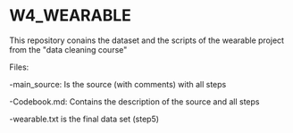 # W4_WEARABLE
This repository conains the dataset and the scripts of the wearable project from the "data cleaning course"

Files:

-main_source: Is the source (with comments) with all steps

-Codebook.md: Contains the description of the source and all steps

-wearable.txt is the final data set (step5)
